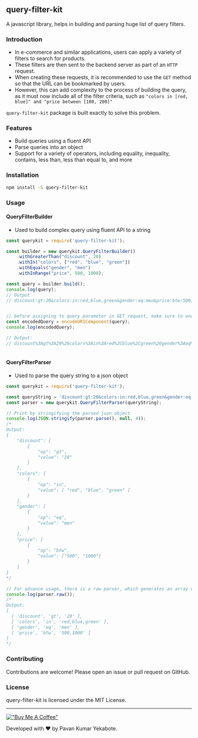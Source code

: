 query-filter-kit
--
A javascript library, helps in building and parsing huge list of query filters. 

### Introduction
- In e-commerce and similar applications, users can apply a variety of filters to search for products.
- These filters are then sent to the backend server as part of an `HTTP` request. 
- When creating these requests, it is recommended to use the `GET` method so that the URL can be bookmarked by users. 
- However, this can add complexity to the process of building the query, as it must now include all of the filter criteria, such as `"colors in [red, blue]" and "price between [100, 200]"`

`query-filter-kit` package is built exactly to solve this problem.

### Features
- Build queries using a fluent API
- Parse queries into an object
- Support for a variety of operators, including equality, inequality, contains, less than, less than equal to, and more

### Installation
```bash
npm install -S query-filter-kit
```


### Usage

#### QueryFilterBuilder
- Used to build complex query using fluent API to a string

```javascript
const querykit = require('query-filter-kit');

const builder = new querykit.QueryFilterBuilder()
    .withGreaterThan("discount", 20)
    .withIn("colors", ["red", "blue", "green"])
    .withEquals("gender", "men")
    .withInRange("price", 500, 1000);

const query = builder.build();
console.log(query);
// Output
// discount:gt:20&colors:in:red,blue,green&gender:eq:men&price:btw:500,1000


// before assigning to query parameter in GET request, make sure to encode the query
const encodedQuery = encodeURIComponent(query);
console.log(encodedQuery);

// Output:
// discount%3Agt%3A20%26colors%3Ain%3Ared%2Cblue%2Cgreen%26gender%3Aeq%3Amen%26price%3Abtw%3A500%2C1000
 
```

#### QueryFilterParser
- Used to parse the query string to a json object

```javascript
const querykit = require('query-filter-kit');

const queryString = 'discount:gt:20&colors:in:red,blue,green&gender:eq:men&price:btw:500,1000';
const parser = new querykit.QueryFilterParser(queryString);

// Print by stringifying the parsed json object
console.log(JSON.stringify(parser.parse(), null, 4));
/*
Output:
{
    "discount": [
        {
            "op": "gt",
            "value": "20"
        }
    ],
    "colors": [
        {
            "op": "in",
            "value": [ "red", "blue", "green" ]
        }
    ],
    "gender": [
        {
            "op": "eq",
            "value": "men"
        }
    ],
    "price": [
        {
            "op": "btw",
            "value": ["500", "1000"]
        }
    ]
}
*/

// For advance usage, there is a raw parser, which generates an array of list of string
console.log(parser.raw());
/*
Output:
[
  [ 'discount', 'gt', '20' ],
  [ 'colors', 'in', 'red,blue,green' ],
  [ 'gender', 'eq', 'men' ],
  [ 'price', 'btw', '500,1000' ]
]
*/
```

### Contributing

Contributions are welcome! Please open an issue or pull request on GitHub.

### License

query-filter-kit is licensed under the MIT License.

---
[!["Buy Me A Coffee"](https://www.buymeacoffee.com/assets/img/custom_images/orange_img.png)](https://bmc.link/yekabotepavan)


Developed with ❤️ by Pavan Kumar Yekabote.
